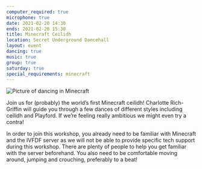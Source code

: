 ```yaml
---
computer_required: true
microphone: true
date: 2021-02-20 14:30
ends: 2021-02-20 15:30
title: Minecraft Ceilidh
location: Secret Underground Dancehall
layout: event
dancing: true
music: true
group: true
saturday: true
special_requirements: minecraft
---
```

![Picture of dancing in Minecraft]({{site.baseurl}}/assets/event_minecraft_ceilidh.png)

Join us for (probably) the world’s first Minecraft ceilidh! Charlotte Rich-Griffin will guide you through a few dances of different styles including ceilidh and Playford. If we’re feeling really ambitious we might even try a contra! 

In order to join this workshop, you already need to be familiar with Minecraft and the IVFDF server as we will not be able to provide specific tech support during this workshop. There are plenty of people to help you get familiar with the server beforehand. You also need to be comfortable moving around, jumping and crouching, preferably to a beat!  

